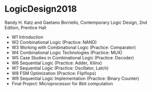 # LogicDesign2018  

Randy H. Katz and Gaetano Borriello, Contemporary Logic Design, 2nd Edition, Prentice Hall  

- W1 Introduction  
- W2 Combinational Logic (Practice: NAND)  
- W3 Working with Combinational Logic (Practice: Comparator)
- W4 Combinational Logic Technologies (Practice: MUX)
- W5 Case Studies in Combinational Logic (Practice: Decoder)
- W6 Sequential Logic (Practice: Adder, Xilinx)
- W7 Sequential Logic (Practice: Oscillator, Latch)
- W8 FSM Optimization (Practice: Flipflops)
- W9 Sequential Logic Implementation (Practice: Binary Counter)
- Final Project: Microprocessor for 8bit computation
